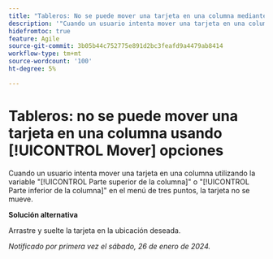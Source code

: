 ```yaml
---
title: "Tableros: No se puede mover una tarjeta en una columna mediante las opciones de Mover"
description: '"Cuando un usuario intenta mover una tarjeta en una columna utilizando las opciones Parte superior de la columna o Parte inferior de la columna en el menú de tres puntos, la tarjeta no se mueve".'
hidefromtoc: true
feature: Agile
source-git-commit: 3b05b44c752775e891d2bc3feafd9a4479ab8414
workflow-type: tm+mt
source-wordcount: '100'
ht-degree: 5%

---
```



# Tableros: no se puede mover una tarjeta en una columna usando [!UICONTROL Mover] opciones

Cuando un usuario intenta mover una tarjeta en una columna utilizando la variable &quot;[!UICONTROL Parte superior de la columna]&quot; o &quot;[!UICONTROL Parte inferior de la columna]&quot; en el menú de tres puntos, la tarjeta no se mueve.

**Solución alternativa**

Arrastre y suelte la tarjeta en la ubicación deseada.

_Notificado por primera vez el sábado, 26 de enero de 2024._
